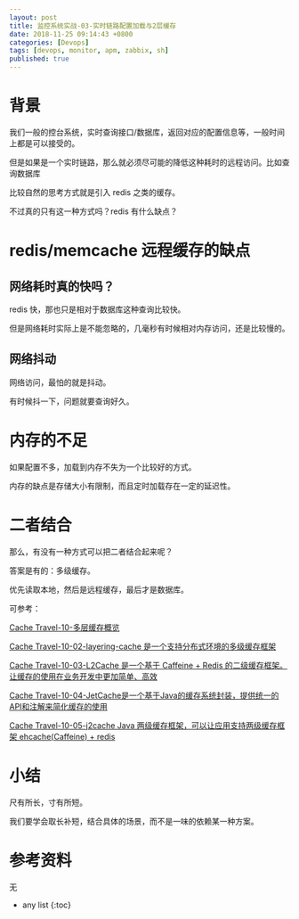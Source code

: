 ```yaml
---
layout: post
title: 监控系统实战-03-实时链路配置加载与2层缓存
date: 2018-11-25 09:14:43 +0800
categories: [Devops]
tags: [devops, monitor, apm, zabbix, sh]
published: true
---
```


# 背景

我们一般的控台系统，实时查询接口/数据库，返回对应的配置信息等，一般时间上都是可以接受的。

但是如果是一个实时链路，那么就必须尽可能的降低这种耗时的远程访问。比如查询数据库

比较自然的思考方式就是引入 redis 之类的缓存。

不过真的只有这一种方式吗？redis 有什么缺点？

# redis/memcache 远程缓存的缺点

## 网络耗时真的快吗？

redis 快，那也只是相对于数据库这种查询比较快。

但是网络耗时实际上是不能忽略的，几毫秒有时候相对内存访问，还是比较慢的。

## 网络抖动

网络访问，最怕的就是抖动。

有时候抖一下，问题就要查询好久。

# 内存的不足

如果配置不多，加载到内存不失为一个比较好的方式。

内存的缺点是存储大小有限制，而且定时加载存在一定的延迟性。


# 二者结合

那么，有没有一种方式可以把二者结合起来呢？

答案是有的：多级缓存。

优先读取本地，然后是远程缓存，最后才是数据库。

可参考：

[Cache Travel-10-多层缓存概览](https://houbb.github.io/2018/09/01/cache-10-multi-cache-01-overview)

[Cache Travel-10-02-layering-cache 是一个支持分布式环境的多级缓存框架](https://houbb.github.io/2018/09/01/cache-10-multi-cache-02-multi-layer)

[Cache Travel-10-03-L2Cache 是一个基于 Caffeine + Redis 的二级缓存框架。让缓存的使用在业务开发中更加简单、高效](https://houbb.github.io/2018/09/01/cache-10-multi-cache-03-l2cache)

[Cache Travel-10-04-JetCache是一个基于Java的缓存系统封装，提供统一的API和注解来简化缓存的使用](https://houbb.github.io/2018/09/01/cache-10-multi-cache-04-jetcache)

[Cache Travel-10-05-j2cache Java 两级缓存框架，可以让应用支持两级缓存框架 ehcache(Caffeine) + redis](https://houbb.github.io/2018/09/01/cache-10-multi-cache-05-j2cache)

# 小结

尺有所长，寸有所短。

我们要学会取长补短，结合具体的场景，而不是一味的依赖某一种方案。



# 参考资料

无

* any list
{:toc}